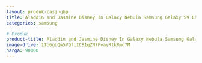 ```yaml
---
layout: produk-casinghp
title: Aladdin and Jasmine Disney In Galaxy Nebula Samsung Galaxy S9 Case
categories: samsung

# Produk
product-title: Aladdin and Jasmine Disney In Galaxy Nebula Samsung Galaxy S9 Case
image-drive: 1To6gUQw5VQfiIC81qZN7FvayRtkRmo7M
harga: 90000
---
```

